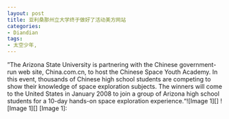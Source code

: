 ```yaml
---
layout: post
title: 亚利桑那州立大学终于做好了活动美方网站
categories:
- Diandian
tags:
- 太空少年, 
---
```

”The Arizona State University is partnering with the Chinese government-run web site, China.com.cn, to host the Chinese Space Youth Academy. In this event, thousands of Chinese high school students are competing to show their knowledge of space exploration subjects. The winners will come to the United States in January 2008 to join a group of Arizona high school students for a 10-day hands-on space exploration experience.“!\[Image 1\]\[\] !\[Image 1\]\[\] \[Image 1\]: